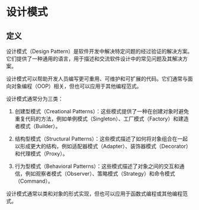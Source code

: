 # 设计模式

## 定义

设计模式（Design Pattern）是软件开发中解决特定问题的经过验证的解决方案。它们提供了一种通用的语言，用于描述和交流软件设计中的常见问题及其解决方案。

设计模式可以帮助开发人员编写更可重用、可维护和可扩展的代码。它们通常与面向对象编程（OOP）相关，但也可以应用于其他编程范式。

设计模式通常分为三类：

1. 创建型模式（Creational Patterns）：这些模式提供了一种在创建对象时避免重复代码的方法，例如单例模式（Singleton）、工厂模式（Factory）和建造者模式（Builder）。

2. 结构型模式（Structural Patterns）：这些模式描述了如何将对象组合在一起以形成更大的结构，例如适配器模式（Adapter）、装饰器模式（Decorator）和代理模式（Proxy）。
3. 行为型模式（Behavioral Patterns）：这些模式描述了对象之间的交互和通信，例如观察者模式（Observer）、策略模式（Strategy）和命令模式（Command）。

设计模式通常以类和对象的形式实现，但也可以应用于函数式编程或其他编程范式。

